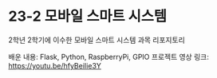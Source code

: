 # 23-2 모바일 스마트 시스템

2학년 2학기에 이수한 모바일 스마트 시스템 과목 리포지토리

배운 내용: Flask, Python, RaspberryPi, GPIO
프로젝트 영상 링크: https://youtu.be/hfyBeiIie3Y
